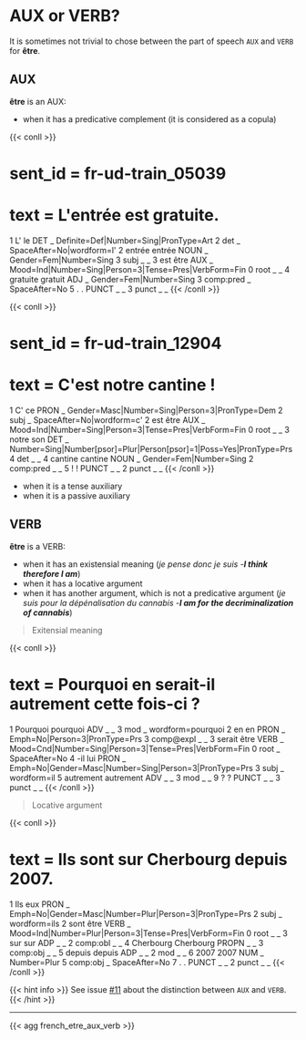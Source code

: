 # AUX or VERB?

It is sometimes not trivial to chose between the part of speech `AUX` and `VERB` for **être**.

## AUX

**être** is an AUX:
 - when it has a predicative complement (it is considered as a copula)

{{< conll >}}
# sent_id = fr-ud-train_05039
# text = L'entrée est gratuite.
1	L'	le	DET	_	Definite=Def|Number=Sing|PronType=Art	2	det	_	SpaceAfter=No|wordform=l'
2	entrée	entrée	NOUN	_	Gender=Fem|Number=Sing	3	subj	_	_
3	est	être	AUX	_	Mood=Ind|Number=Sing|Person=3|Tense=Pres|VerbForm=Fin	0	root	_	_
4	gratuite	gratuit	ADJ	_	Gender=Fem|Number=Sing	3	comp:pred	_	SpaceAfter=No
5	.	.	PUNCT	_	_	3	punct	_	_
{{< /conll >}}

{{< conll >}}
# sent_id = fr-ud-train_12904
# text = C'est notre cantine !
1	C'	ce	PRON	_	Gender=Masc|Number=Sing|Person=3|PronType=Dem	2	subj	_	SpaceAfter=No|wordform=c'
2	est	être	AUX	_	Mood=Ind|Number=Sing|Person=3|Tense=Pres|VerbForm=Fin	0	root	_	_
3	notre	son	DET	_	Number=Sing|Number[psor]=Plur|Person[psor]=1|Poss=Yes|PronType=Prs	4	det	_	_
4	cantine	cantine	NOUN	_	Gender=Fem|Number=Sing	2	comp:pred	_	_
5	!	!	PUNCT	_	_	2	punct	_	_
{{< /conll >}}

 - when it is a tense auxiliary
 - when it is a passive auxiliary

## VERB

**être** is a VERB:
 - when it has an existensial meaning (*je pense donc je suis* -***I think therefore I am***)
 - when it has a locative argument
 - when it has another argument, which is not a predicative argument (*je suis pour la dépénalisation du cannabis* -***I am for the decriminalization of cannabis***)

> Exitensial meaning

{{< conll >}}
# text = Pourquoi en serait-il autrement cette fois-ci ?
1	Pourquoi	pourquoi	ADV	_	_	3	mod	_	wordform=pourquoi
2	en	en	PRON	_	Emph=No|Person=3|PronType=Prs	3	comp@expl	_	_
3	serait	être	VERB	_	Mood=Cnd|Number=Sing|Person=3|Tense=Pres|VerbForm=Fin	0	root	_	SpaceAfter=No
4	-il	lui	PRON	_	Emph=No|Gender=Masc|Number=Sing|Person=3|PronType=Prs	3	subj	_	wordform=il
5	autrement	autrement	ADV	_	_	3	mod	_	_
9	?	?	PUNCT	_	_	3	punct	_	_
{{< /conll >}}

> Locative argument

{{< conll >}}
# text = Ils sont sur Cherbourg depuis 2007.
1	Ils	eux	PRON	_	Emph=No|Gender=Masc|Number=Plur|Person=3|PronType=Prs	2	subj	_	wordform=ils
2	sont	être	VERB	_	Mood=Ind|Number=Plur|Person=3|Tense=Pres|VerbForm=Fin	0	root	_	_
3	sur	sur	ADP	_	_	2	comp:obl	_	_
4	Cherbourg	Cherbourg	PROPN	_	_	3	comp:obj	_	_
5	depuis	depuis	ADP	_	_	2	mod	_	_
6	2007	2007	NUM	_	Number=Plur	5	comp:obj	_	SpaceAfter=No
7	.	.	PUNCT	_	_	2	punct	_	_
{{< /conll >}}


{{< hint info >}}
See issue [#11](https://github.com/surfacesyntacticud/guidelines/issues/11) about the distinction between `AUX` and `VERB`.
{{< /hint >}}

---

{{< agg french_etre_aux_verb >}}
